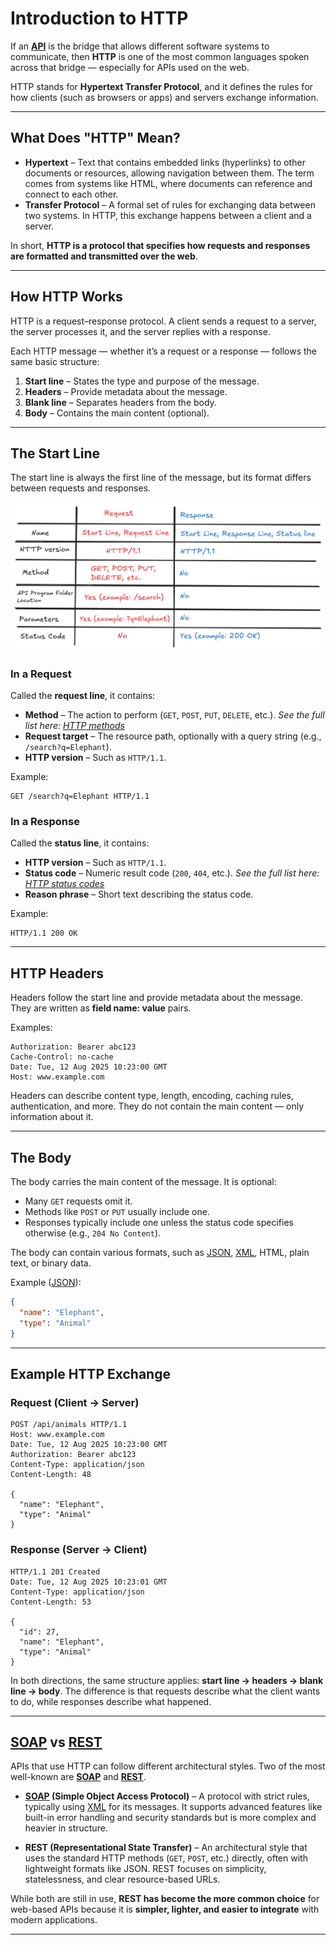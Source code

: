 # **Introduction to HTTP**

If an **[API](/docs/fundamentals/api.md)** is the bridge that allows different software systems to communicate, then **HTTP** is one of the most common languages spoken across that bridge — especially for APIs used on the web.

HTTP stands for **Hypertext Transfer Protocol**, and it defines the rules for how clients (such as browsers or apps) and servers exchange information.

---

## **What Does "HTTP" Mean?**

* **Hypertext** – Text that contains embedded links (hyperlinks) to other documents or resources, allowing navigation between them. The term comes from systems like HTML, where documents can reference and connect to each other.
* **Transfer Protocol** – A formal set of rules for exchanging data between two systems. In HTTP, this exchange happens between a client and a server.

In short, **HTTP is a protocol that specifies how requests and responses are formatted and transmitted over the web**.

---

## **How HTTP Works**

HTTP is a request–response protocol.
A client sends a request to a server, the server processes it, and the server replies with a response.

Each HTTP message — whether it’s a request or a response — follows the same basic structure:

1. **Start line** – States the type and purpose of the message.
2. **Headers** – Provide metadata about the message.
3. **Blank line** – Separates headers from the body.
4. **Body** – Contains the main content (optional).

---

## **The Start Line**

The start line is always the first line of the message, but its format differs between requests and responses.

![Alt text for accessibility](/assets/images/HTTP_start_line.png)


### **In a Request**

Called the **request line**, it contains:

* **Method** – The action to perform (`GET`, `POST`, `PUT`, `DELETE`, etc.). *See the full list here: [HTTP methods](https://en.wikipedia.org/wiki/HTTP)*
* **Request target** – The resource path, optionally with a query string (e.g., `/search?q=Elephant`).
* **HTTP version** – Such as `HTTP/1.1`.

Example:

```
GET /search?q=Elephant HTTP/1.1
```

### **In a Response**

Called the **status line**, it contains:

* **HTTP version** – Such as `HTTP/1.1`.
* **Status code** – Numeric result code (`200`, `404`, etc.). *See the full list here: [HTTP status codes](https://en.wikipedia.org/wiki/List_of_HTTP_status_codes)*
* **Reason phrase** – Short text describing the status code.

Example:

```
HTTP/1.1 200 OK
```

---

## **HTTP Headers**

Headers follow the start line and provide metadata about the message. They are written as **field name: value** pairs.

Examples:

```
Authorization: Bearer abc123
Cache-Control: no-cache
Date: Tue, 12 Aug 2025 10:23:00 GMT
Host: www.example.com
```

Headers can describe content type, length, encoding, caching rules, authentication, and more. They do not contain the main content — only information about it.

---

## **The Body**

The body carries the main content of the message. It is optional:

* Many `GET` requests omit it.
* Methods like `POST` or `PUT` usually include one.
* Responses typically include one unless the status code specifies otherwise (e.g., `204 No Content`).

The body can contain various formats, such as [JSON](/docs/fundamentals/json-xml.md), [XML](/docs/fundamentals/json-xml.md), HTML, plain text, or binary data.

Example ([JSON](/docs/fundamentals/json-xml.md)):

```json
{
  "name": "Elephant",
  "type": "Animal"
}
```

---

## **Example HTTP Exchange**

### Request (Client → Server)

```
POST /api/animals HTTP/1.1
Host: www.example.com
Date: Tue, 12 Aug 2025 10:23:00 GMT
Authorization: Bearer abc123
Content-Type: application/json
Content-Length: 48

{
  "name": "Elephant",
  "type": "Animal"
}
```

### Response (Server → Client)

```
HTTP/1.1 201 Created
Date: Tue, 12 Aug 2025 10:23:01 GMT
Content-Type: application/json
Content-Length: 53

{
  "id": 27,
  "name": "Elephant",
  "type": "Animal"
}
```

In both directions, the same structure applies: **start line → headers → blank line → body**.
The difference is that requests describe what the client wants to do, while responses describe what happened.

---

## **[SOAP](/docs/fundamentals/rest-soap.md) vs [REST](/docs/fundamentals/rest-soap.md)**

APIs that use HTTP can follow different architectural styles. Two of the most well-known are **[SOAP](/docs/fundamentals/rest-soap.md)** and **[REST](/docs/fundamentals/rest-soap.md)**.

* **[SOAP](/docs/fundamentals/rest-soap.md) (Simple Object Access Protocol)** – A protocol with strict rules, typically using [XML](/docs/fundamentals/json-xml.md) for its messages. It supports advanced features like built-in error handling and security standards but is more complex and heavier in structure.

* **REST (Representational State Transfer)** – An architectural style that uses the standard HTTP methods (`GET`, `POST`, etc.) directly, often with lightweight formats like JSON. REST focuses on simplicity, statelessness, and clear resource-based URLs.

While both are still in use, **REST has become the more common choice** for web-based APIs because it is **simpler, lighter, and easier to integrate** with modern applications.

---
